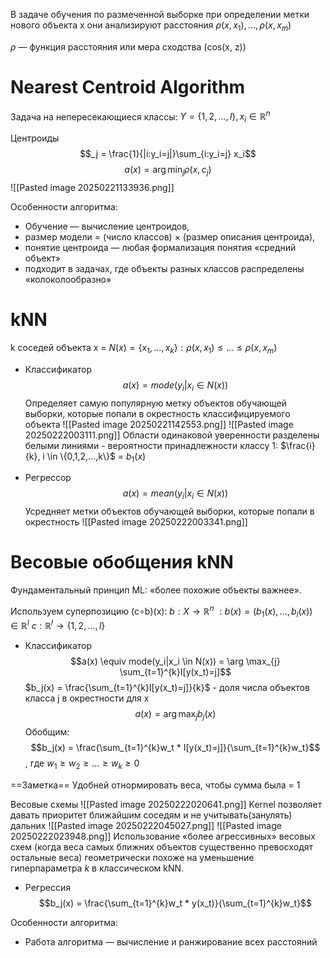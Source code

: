 В задаче обучения по размеченной выборке при определении метки нового объекта x они анализируют расстояния $\rho(x,x_1),...,\rho(x,x_m)$

$\rho$ — функция расстояния или мера сходства (cos(x, z))
# Nearest Centroid Algorithm
Задача на непересекающиеся классы:  $Y = \{1,2,...,l\}, x_i \in \mathbb{R}^n$

Центроиды $$_j = \frac{1}{|i:y_i=j|}\sum_{i:y_i=j} x_i$$
$$a(x)=\arg\min_{j}\rho(x,c_j)$$
![[Pasted image 20250221133936.png]]

Особенности алгоритма:
- Обучение — вычисление центроидов,
- размер модели = (число классов) $\times$ (размер описания центроида),
- понятие центроида — любая формализация понятия «средний объект»
- подходит в задачах, где объекты разных классов распределены «колоколообразно»
# kNN
k соседей объекта x = $N(x) = \{x_1,...,x_k\} : \rho(x,x_1) \le ... \le \rho(x,x_m)$

- Классификатор
$$a(x) = mode(y_i|x_i \in N(x))$$
Определяет самую популярную метку объектов обучающей выборки, которые попали в окрестность классифицируемого объекта
![[Pasted image 20250221142553.png]]
![[Pasted image 20250222003111.png]]
Области одинаковой уверенности разделены белыми линиями - вероятности принадлежности классу 1: $\frac{i}{k}, i \in \{0,1,2,...,k\}$ = $b_1(x)$

- Регрессор
$$a(x) = mean(y_i|x_i \in N(x))$$
Усредняет метки объектов обучающей выборки, которые попали в окрестность
![[Pasted image 20250222003341.png]]
# Весовые обобщения kNN
Фундаментальный принцип ML: «более похожие объекты важнее».

Используем суперпозицию (c∘b)(x):
$b:X \rightarrow \mathbb{R}^n\ : b(x)=(b_1(x),...,b_l(x)) \in \mathbb{R}^l$
$c:\mathbb{R}^l \rightarrow \{1,2,...,l\}$
- Классификатор
$$a(x) \equiv mode(y_i|x_i \in N(x)) = \arg \max_{j} \sum_{t=1}^{k}I[y(x_t)=j]$$
$b_j(x) = \frac{\sum_{t=1}^{k}I[y(x_t)=j]}{k}$ - доля числа объектов класса j в окрестности для х
$$a(x) = \arg \max_{j} b_j(x)$$
Обобщим: $$b_j(x) = \frac{\sum_{t=1}^{k}w_t * I[y(x_t)=j]}{\sum_{t=1}^{k}w_t}$$
, где $w_1 \ge w_2 \ge ... \ge w_k \ge 0$

==Заметка== Удобней отнормировать веса, чтобы сумма была = 1

Весовые схемы
![[Pasted image 20250222020641.png]]
Kernel позволяет давать приоритет ближайшим соседям и не учитывать(занулять) дальних
![[Pasted image 20250222045027.png]]
![[Pasted image 20250222023948.png]]
Использование «более агрессивных» весовых схем (когда веса самых ближних объектов существенно превосходят остальные веса) геометрически похоже на уменьшение гиперпараметра _k_ в классическом kNN.

- Регрессия
$$b_j(x) = \frac{\sum_{t=1}^{k}w_t * y(x_t)}{\sum_{t=1}^{k}w_t}$$




Особенности алгоритма:
-  Работа алгоритма — вычисление и ранжирование всех расстояний
